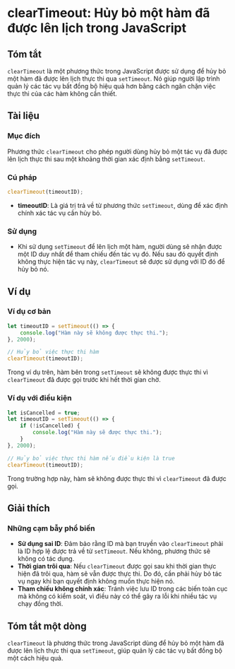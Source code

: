 <!--
Meta Description: # clearTimeout: Hủy bỏ một hàm đã được lên lịch trong JavaScript ## Tóm tắt `clearTimeout` là một phương thức trong JavaScript được sử dụng để hủy bỏ ...
Meta Keywords: được, thực, cleartimeout, hàm, thi
-->

# clearTimeout: Hủy bỏ một hàm đã được lên lịch trong JavaScript

## Tóm tắt
`clearTimeout` là một phương thức trong JavaScript được sử dụng để hủy bỏ một hàm đã được lên lịch thực thi qua `setTimeout`. Nó giúp người lập trình quản lý các tác vụ bất đồng bộ hiệu quả hơn bằng cách ngăn chặn việc thực thi của các hàm không cần thiết.

## Tài liệu
### Mục đích
Phương thức `clearTimeout` cho phép người dùng hủy bỏ một tác vụ đã được lên lịch thực thi sau một khoảng thời gian xác định bằng `setTimeout`.

### Cú pháp
```javascript
clearTimeout(timeoutID);
```

- **timeoutID**: Là giá trị trả về từ phương thức `setTimeout`, dùng để xác định chính xác tác vụ cần hủy bỏ.

### Sử dụng
- Khi sử dụng `setTimeout` để lên lịch một hàm, người dùng sẽ nhận được một ID duy nhất để tham chiếu đến tác vụ đó. Nếu sau đó quyết định không thực hiện tác vụ này, `clearTimeout` sẽ được sử dụng với ID đó để hủy bỏ nó.

## Ví dụ
### Ví dụ cơ bản
```javascript
let timeoutID = setTimeout(() => {
    console.log("Hàm này sẽ không được thực thi.");
}, 2000);

// Hủy bỏ việc thực thi hàm
clearTimeout(timeoutID);
```

Trong ví dụ trên, hàm bên trong `setTimeout` sẽ không được thực thi vì `clearTimeout` đã được gọi trước khi hết thời gian chờ.

### Ví dụ với điều kiện
```javascript
let isCancelled = true;
let timeoutID = setTimeout(() => {
    if (!isCancelled) {
        console.log("Hàm này sẽ được thực thi.");
    }
}, 2000);

// Hủy bỏ việc thực thi hàm nếu điều kiện là true
clearTimeout(timeoutID);
```

Trong trường hợp này, hàm sẽ không được thực thi vì `clearTimeout` đã được gọi.

## Giải thích
### Những cạm bẫy phổ biến
- **Sử dụng sai ID**: Đảm bảo rằng ID mà bạn truyền vào `clearTimeout` phải là ID hợp lệ được trả về từ `setTimeout`. Nếu không, phương thức sẽ không có tác dụng.
- **Thời gian trôi qua**: Nếu `clearTimeout` được gọi sau khi thời gian thực hiện đã trôi qua, hàm sẽ vẫn được thực thi. Do đó, cần phải hủy bỏ tác vụ ngay khi bạn quyết định không muốn thực hiện nó.
- **Tham chiếu không chính xác**: Tránh việc lưu ID trong các biến toàn cục mà không có kiểm soát, vì điều này có thể gây ra lỗi khi nhiều tác vụ chạy đồng thời.

## Tóm tắt một dòng
`clearTimeout` là phương thức trong JavaScript dùng để hủy bỏ một hàm đã được lên lịch thực thi qua `setTimeout`, giúp quản lý các tác vụ bất đồng bộ một cách hiệu quả.